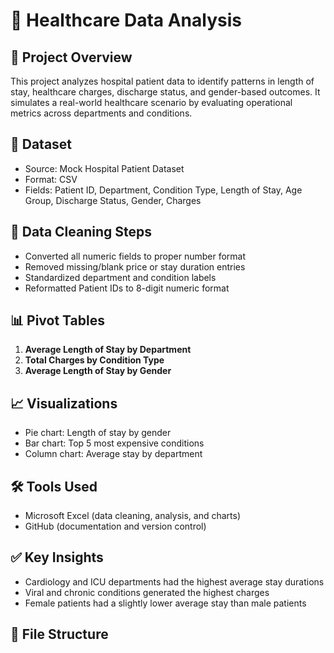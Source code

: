 # 🏥 Healthcare Data Analysis

## 📌 Project Overview

This project analyzes hospital patient data to identify patterns in length of stay, healthcare charges, discharge status, and gender-based outcomes. It simulates a real-world healthcare scenario by evaluating operational metrics across departments and conditions.

## 📂 Dataset

- Source: Mock Hospital Patient Dataset
- Format: CSV
- Fields: Patient ID, Department, Condition Type, Length of Stay, Age Group, Discharge Status, Gender, Charges

## 🧼 Data Cleaning Steps

- Converted all numeric fields to proper number format
- Removed missing/blank price or stay duration entries
- Standardized department and condition labels
- Reformatted Patient IDs to 8-digit numeric format

## 📊 Pivot Tables

1. **Average Length of Stay by Department**  
2. **Total Charges by Condition Type**  
3. **Average Length of Stay by Gender**

## 📈 Visualizations

- Pie chart: Length of stay by gender  
- Bar chart: Top 5 most expensive conditions  
- Column chart: Average stay by department

## 🛠️ Tools Used

- Microsoft Excel (data cleaning, analysis, and charts)
- GitHub (documentation and version control)

## ✅ Key Insights

- Cardiology and ICU departments had the highest average stay durations
- Viral and chronic conditions generated the highest charges
- Female patients had a slightly lower average stay than male patients

## 📎 File Structure

